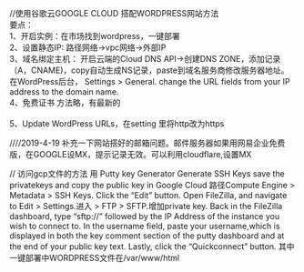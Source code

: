 //使用谷歌云GOOGLE CLOUD 搭配WORDPRESS网站方法 </br>
要点：</br>
1、开启实例：在市场找到wordpress，一键部署</br>
2、设置静态IP: 路径网络->vpc网络->外部IP</br>
3、域名绑定主机： 开启云端的Cloud DNS API->创建DNS ZONE，添加记录（A，CNAME)，copy自动生成NS记录，paste到域名服务商修改服务器地址。</br>
 在WordPress后台， Settings > General. change the URL fields from your IP address to the domain name.</br>
4、免费证书  方法略，有最新的 </br>  
5、Update WordPress URLs，在setting 里将http改为https

////2019-4-19
补充一下网站搭好的邮箱问题。邮件服务器如果用网易企业免费版，在GOOGLE设MX，提示记录无效。可以利用cloudflare,设置MX

// 访问gcp文件的方法
用 Putty key Generator Generate SSH Keys
save the privatekeys and copy the public key in Google Cloud  路径Compute Engine > Metadata > SSH Keys. Click the “Edit” button.
Open FileZilla, and navigate to Edit > Settings.进入 > FTP > SFTP.增加private key.
Back in the FileZilla dashboard, type “sftp://” followed by the IP Address of the instance you wish to connect to. In the username field, paste your username,which is displayed in both the key comment section of the putty dashboard and at the end of your public key text.
Lastly, click the “Quickconnect” button.
其中一键部署中WORDPRESS文件在/var/www/html
